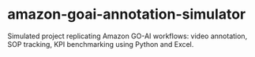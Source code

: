 # amazon-goai-annotation-simulator
Simulated project replicating Amazon GO-AI workflows: video annotation, SOP tracking, KPI benchmarking using Python and Excel.
